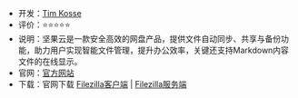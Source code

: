 - 开发：[Tim Kosse](https://filezilla-project.org/contact.php)
- 评价：⭐⭐⭐⭐⭐
- 说明：坚果云是一款安全高效的网盘产品，提供文件自动同步、共享与备份功能，助力用户实现智能文件管理，提升办公效率，关键还支持Markdown内容文件的在线显示。
- 官网：[官方网站](https://filezilla-project.org)
- 下载：官网下载 [Filezilla客户端](https://download.filezilla-project.org/client/FileZilla_3.66.5_win64_sponsored-setup.exe) | [Filezilla服务端](https://dl3.cdn.filezilla-project.org/server/FileZilla_Server_1.8.1_win64-setup.exe?h=OkDXdTl5n4nq62o8C45Kjw&x=1712633695)